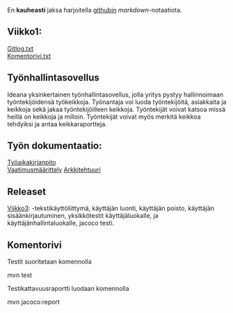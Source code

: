 En **kauheasti** jaksa harjoitella [githubin](http://github.com) *markdown*-notaatiota.

## Viikko1:     
[Gitlog.txt](https://github.com/RoniNiklas/ot-harjoitustyo/blob/master/laskarit/viikko1/gitlog.txt)    
[Komentorivi.txt](https://github.com/RoniNiklas/ot-harjoitustyo/blob/master/laskarit/viikko1/komentorivi.txt)

## Työnhallintasovellus

Ideana yksinkertainen työnhallintasovellus, jolla yritys pystyy hallinnoimaan työntekijöidensä työkeikkoja. Työnantaja voi luoda työntekijöitä, asiakkaita ja keikkoja sekä jakaa työntekijöilleen keikkoja. Työntekijät voivat katsoa missä heillä on keikkoja ja milloin. Työntekijät voivat myös merkitä keikkoa tehdyiksi ja antaa keikkaraportteja. 

## Työn dokumentaatio:     
[Työaikakirjanpito](https://github.com/RoniNiklas/ot-harjoitustyo/blob/master/dokumentaatio/tyoaikakirjanpito.MD)      
[Vaatimusmäärittely](https://github.com/RoniNiklas/ot-harjoitustyo/blob/master/dokumentaatio/vaatimusmaarittely.MD)
[Arkkitehtuuri](https://github.com/RoniNiklas/ot-harjoitustyo/blob/master/dokumentaatio/arkkitehtuuri.md)

## Releaset
[Viikko3](https://github.com/RoniNiklas/ot-harjoitustyo/tree/master/harjoitustyo/Harjoitustyo):
    -tekstikäyttöliittymä, käyttäjän luonti, käyttäjän poisto, käyttäjän sisäänkirjautuminen, yksikkötestit käyttäjäluokalle, ja käyttäjänhallintaluokalle, jacoco testi.

## Komentorivi

Testit suoritetaan komennolla

mvn test

Testikattavuusraportti luodaan komennolla

mvn jacoco:report

